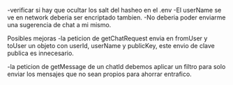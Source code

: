 -verificar si hay que ocultar los salt del hasheo en el .env
-El userName se ve en network deberia ser encriptado tambien.
-No deberia poder enviarme una sugerencia de chat a mi mismo.



Posibles mejoras
-la peticion de getChatRequest envia en fromUser y toUser un objeto con userId, userName y publicKey, este envio de clave publica es innecesario.

-la peticion de getMessage de un chatId debemos aplicar un filtro para solo enviar los mensajes que no sean propios para ahorrar entrafico.